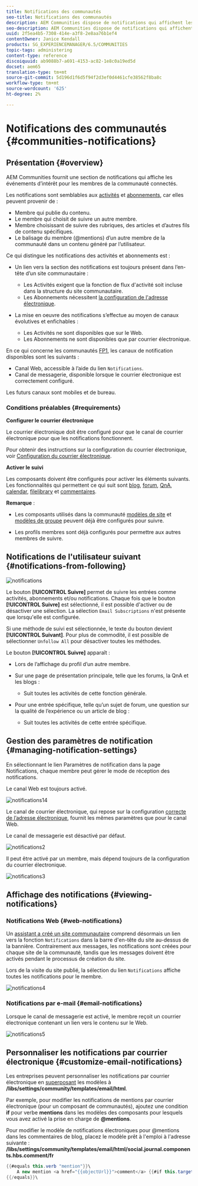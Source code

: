 ```yaml
---
title: Notifications des communautés
seo-title: Notifications des communautés
description: AEM Communities dispose de notifications qui affichent les événements d'intérêt pour le membre de la communauté connecté
seo-description: AEM Communities dispose de notifications qui affichent les événements d'intérêt pour le membre de la communauté connecté
uuid: 2f5ea4b5-7308-414e-a3f8-2e8aa76b1ef4
contentOwner: Janice Kendall
products: SG_EXPERIENCEMANAGER/6.5/COMMUNITIES
topic-tags: administering
content-type: reference
discoiquuid: ab9088b7-a691-4153-ac82-1e8c0a19ed5d
docset: aem65
translation-type: tm+mt
source-git-commit: 5d196d1f6d5f94f2d3ef0d4461cfe38562f8ba8c
workflow-type: tm+mt
source-wordcount: '625'
ht-degree: 2%

---
```



# Notifications des communautés {#communities-notifications}

## Présentation {#overview}

AEM Communities fournit une section de notifications qui affiche les événements d’intérêt pour les membres de la communauté connectés.

Les notifications sont semblables aux [activités](/help/communities/essentials-activities.md) et [abonnements](/help/communities/subscriptions.md), car elles peuvent provenir de :

* Membre qui publie du contenu.
* Le membre qui choisit de suivre un autre membre.
* Membre choisissant de suivre des rubriques, des articles et d’autres fils de contenu spécifiques.
* Le balisage du membre (@mentions) d’un autre membre de la communauté dans un contenu généré par l’utilisateur.

Ce qui distingue les notifications des activités et abonnements est :

* Un lien vers la section des notifications est toujours présent dans l’en-tête d’un site communautaire :

   * Les Activités exigent que la fonction de flux d&#39;activité [](/help/communities/functions.md#activity-stream-function) soit incluse dans la structure du site communautaire.
   * Les Abonnements nécessitent [la configuration de l&#39;adresse électronique](/help/communities/email.md).

* La mise en oeuvre des notifications s’effectue au moyen de canaux évolutives et enfichables :

   * Les Activités ne sont disponibles que sur le Web.
   * Les Abonnements ne sont disponibles que par courrier électronique.

En ce qui concerne les communautés [FP1](/help/communities/deploy-communities.md#latestfeaturepack), les canaux de notification disponibles sont les suivants :

* Canal Web, accessible à l’aide du lien `Notifications`.
* Canal de messagerie, disponible lorsque le courrier électronique est correctement configuré.

Les futurs canaux sont mobiles et de bureau.

### Conditions préalables {#requirements}

**Configurer le courrier électronique**

Le courrier électronique doit être configuré pour que le canal de courrier électronique pour que les notifications fonctionnent.

Pour obtenir des instructions sur la configuration du courrier électronique, voir [Configuration du courrier électronique](/help/communities/analytics.md).

**Activer le suivi**

Les composants doivent être configurés pour activer les éléments suivants. Les fonctionnalités qui permettent ce qui suit sont [blog](/help/communities/blog-feature.md), [forum](/help/communities/forum.md), [QnA](/help/communities/working-with-qna.md), [calendar](/help/communities/calendar.md), [filelibrary](/help/communities/file-library.md) et [commentaires](/help/communities/comments.md).

**Remarque** :

* Les composants utilisés dans la communauté [modèles de site](/help/communities/sites.md) et [modèles de groupe](/help/communities/tools-groups.md) peuvent déjà être configurés pour suivre.

* Les profils membres sont déjà configurés pour permettre aux autres membres de suivre.

## Notifications de l&#39;utilisateur suivant {#notifications-from-following}

![notifications](assets/notifications.png)

Le bouton **[!UICONTROL Suivre]** permet de suivre les entrées comme activités, abonnements et/ou notifications. Chaque fois que le bouton **[!UICONTROL Suivre]** est sélectionné, il est possible d&#39;activer ou de désactiver une sélection. La sélection `Email Subscriptions` n&#39;est présente que lorsqu&#39;elle est configurée.

Si une méthode de suivi est sélectionnée, le texte du bouton devient **[!UICONTROL Suivant]**. Pour plus de commodité, il est possible de sélectionner `Unfollow All` pour désactiver toutes les méthodes.

Le bouton **[!UICONTROL Suivre]** apparaît :

* Lors de l’affichage du profil d’un autre membre.
* Sur une page de présentation principale, telle que les forums, la QnA et les blogs :

   * Suit toutes les activités de cette fonction générale.

* Pour une entrée spécifique, telle qu’un sujet de forum, une question sur la qualité de l’expérience ou un article de blog :

   * Suit toutes les activités de cette entrée spécifique.

## Gestion des paramètres de notification {#managing-notification-settings}

En sélectionnant le lien Paramètres de notification dans la page Notifications, chaque membre peut gérer le mode de réception des notifications.

Le canal Web est toujours activé.

![notifications14](assets/notifications1.png)

Le canal de courrier électronique, qui repose sur la configuration [correcte de l’adresse électronique](/help/communities/email.md), fournit les mêmes paramètres que pour le canal Web.

Le canal de messagerie est désactivé par défaut.

![notifications2](assets/notifications2.png)

Il peut être activé par un membre, mais dépend toujours de la configuration du courrier électronique.

![notifications3](assets/notifications3.png)

## Affichage des notifications {#viewing-notifications}

### Notifications Web {#web-notifications}

Un [assistant a créé un site communautaire](/help/communities/sites-console.md) comprend désormais un lien vers la fonction `Notifications` dans la barre d&#39;en-tête du site au-dessus de la bannière. Contrairement aux messages, les notifications sont créées pour chaque site de la communauté, tandis que les messages doivent être activés pendant le processus de création du site.

Lors de la visite du site publié, la sélection du lien `Notifications` affiche toutes les notifications pour le membre.

![notifications4](assets/notifications4.png)

### Notifications par e-mail {#email-notifications}

Lorsque le canal de messagerie est activé, le membre reçoit un courrier électronique contenant un lien vers le contenu sur le Web.

![notifications5](assets/notifications5.png)

## Personnaliser les notifications par courrier électronique {#customize-email-notifications}

Les entreprises peuvent personnaliser les notifications par courrier électronique en [superposant](/help/communities/client-customize.md#overlays) les modèles à **/libs/settings/community/templates/email/html**.

Par exemple, pour modifier les notifications de mentions par courrier électronique (pour un composant de communautés), ajoutez une condition **if** pour verbe **mentions** dans les modèles des composants pour lesquels vous avez activé la prise en charge de **@mentions**.

Pour modifier le modèle de notifications électroniques pour @mentions dans les commentaires de blog, placez le modèle prêt à l&#39;emploi à l&#39;adresse suivante : **/libs/settings/community/templates/email/html/social.journal.components.hbs.comment/fr**

```java
{{#equals this.verb "mention"}}\
    A new mention <a href="{{objectUrl}}">comment</a> {{#if this.target.properties.[jcr:title]}}to the article "{{{target.displayName}}}" {{/if}}was added by {{{user.name}}} on {{dateUtil this.published format="EEE, d MMM yyyy HH:mm:ss z"}}.\n \
{{/equals}}\
```

